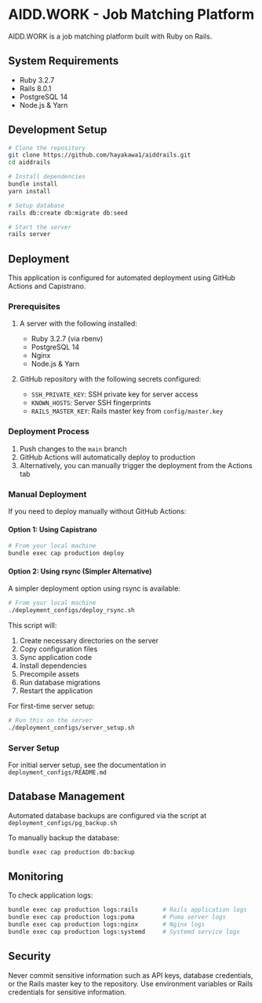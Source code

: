 # AIDD.WORK - Job Matching Platform

AIDD.WORK is a job matching platform built with Ruby on Rails.

## System Requirements

* Ruby 3.2.7
* Rails 8.0.1
* PostgreSQL 14
* Node.js & Yarn

## Development Setup

```bash
# Clone the repository
git clone https://github.com/hayakawa1/aiddrails.git
cd aiddrails

# Install dependencies
bundle install
yarn install

# Setup database
rails db:create db:migrate db:seed

# Start the server
rails server
```

## Deployment

This application is configured for automated deployment using GitHub Actions and Capistrano.

### Prerequisites

1. A server with the following installed:
   - Ruby 3.2.7 (via rbenv)
   - PostgreSQL 14
   - Nginx
   - Node.js & Yarn

2. GitHub repository with the following secrets configured:
   - `SSH_PRIVATE_KEY`: SSH private key for server access
   - `KNOWN_HOSTS`: Server SSH fingerprints
   - `RAILS_MASTER_KEY`: Rails master key from `config/master.key`

### Deployment Process

1. Push changes to the `main` branch
2. GitHub Actions will automatically deploy to production
3. Alternatively, you can manually trigger the deployment from the Actions tab

### Manual Deployment

If you need to deploy manually without GitHub Actions:

#### Option 1: Using Capistrano

```bash
# From your local machine
bundle exec cap production deploy
```

#### Option 2: Using rsync (Simpler Alternative)

A simpler deployment option using rsync is available:

```bash
# From your local machine
./deployment_configs/deploy_rsync.sh
```

This script will:
1. Create necessary directories on the server
2. Copy configuration files
3. Sync application code
4. Install dependencies
5. Precompile assets
6. Run database migrations
7. Restart the application

For first-time server setup:

```bash
# Run this on the server
./deployment_configs/server_setup.sh
```

### Server Setup

For initial server setup, see the documentation in `deployment_configs/README.md`

## Database Management

Automated database backups are configured via the script at `deployment_configs/pg_backup.sh`

To manually backup the database:

```bash
bundle exec cap production db:backup
```

## Monitoring

To check application logs:

```bash
bundle exec cap production logs:rails       # Rails application logs
bundle exec cap production logs:puma        # Puma server logs
bundle exec cap production logs:nginx       # Nginx logs
bundle exec cap production logs:systemd     # Systemd service logs
```

## Security

Never commit sensitive information such as API keys, database credentials, or the Rails master key to the repository. Use environment variables or Rails credentials for sensitive information.

